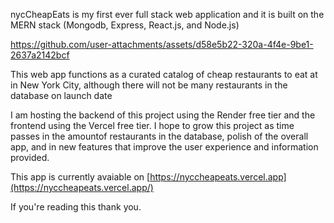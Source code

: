 nycCheapEats is my first ever full stack web application and it is built on the MERN stack (Mongodb, Express, React.js, and Node.js)

https://github.com/user-attachments/assets/d58e5b22-320a-4f4e-9be1-2637a2142bcf

This web app functions as a curated catalog of cheap restaurants to eat at in New York City, although there will not be many restaurants in the database on launch date

I am hosting the backend of this project using the Render free tier and the frontend using the Vercel free tier. I hope to grow this project as time passes in the amountof restaurants in the database, polish of the overall app, and in new features that improve the user experience and information provided.

This app is currently avaiable on [https://nyccheapeats.vercel.app](https://nyccheapeats.vercel.app/)

If you're reading this thank you.
